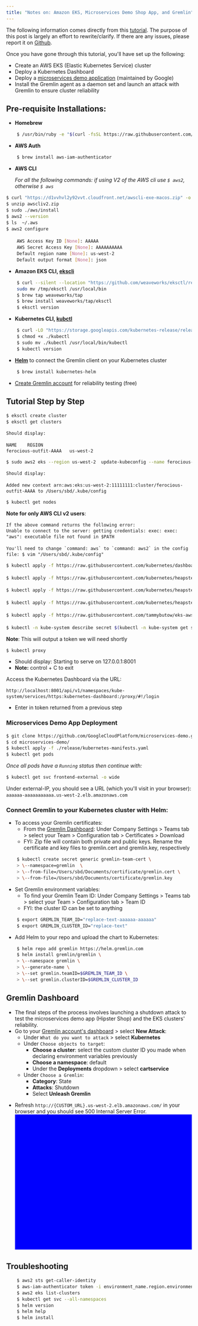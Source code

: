 ```yaml
---
title: "Notes on: Amazon EKS, Microservices Demo Shop App, and Gremlin"
---
```

The following information comes directly from this [tutorial](https://www.gremlin.com/community/tutorials/how-to-install-and-use-gremlin-with-eks/). The purpose of this post is largely an effort to rewrite/clarify. If there are any issues, please report it on [Github](https://github.com/sbd/sbd.github.io/issues).

Once you have gone through this tutorial, you'll have set up the following:

- Create an AWS EKS (Elastic Kubernetes Service) cluster
- Deploy a Kubernetes Dashboard
- Deploy a [microservices demo application](https://github.com/GoogleCloudPlatform/microservices-demo) (maintained by Google)
- Install the Gremlin agent as a daemon set and launch an attack with Gremlin to ensure cluster reliability

## Pre-requisite Installations:

- **Homebrew**
```bash
    $ /usr/bin/ruby -e "$(curl -fsSL https://raw.githubusercontent.com/Homebrew/install/master/install)"
```
- **AWS Auth**
```bash
    $ brew install aws-iam-authenticator
```
- **AWS CLI**

    *For all the following commands: if using V2 of the AWS cli use `$ aws2`, otherwise `$ aws`*
```bash
$ curl "https://d1vvhvl2y92vvt.cloudfront.net/awscli-exe-macos.zip" -o "awscliv2.zip"
$ unzip awscliv2.zip
$ sudo ./aws/install
$ aws2 --version    
$ ls  ~/.aws
$ aws2 configure

    AWS Access Key ID [None]: AAAAA
    AWS Secret Access Key [None]: AAAAAAAAAA
    Default region name [None]: us-west-2
    Default output format [None]: json
```
- **Amazon EKS CLI, [ekscli]([https://eksctl.io/](https://eksctl.io/))**
```bash
    $ curl --silent --location "https://github.com/weaveworks/eksctl/releases/download/latest_release/eksctl_$(uname -s)_amd64.tar.gz" | tar xz -C /tmp
    sudo mv /tmp/eksctl /usr/local/bin
    $ brew tap weaveworks/tap
    $ brew install weaveworks/tap/eksctl
    $ eksctl version
```
- **Kubernetes CLI, [kubctl]([https://kubernetes.io/docs/tasks/tools/install-kubectl/](https://kubernetes.io/docs/tasks/tools/install-kubectl/))**
```bash
    $ curl -LO "https://storage.googleapis.com/kubernetes-release/release/$(curl -s https://storage.googleapis.com/kubernetes-release/release/stable.txt)/bin/darwin/amd64/kubectl"
    $ chmod +x ./kubectl
    $ sudo mv ./kubectl /usr/local/bin/kubectl
    $ kubectl version
```
- **[Helm]([https://helm.sh/docs/intro/quickstart/](https://helm.sh/docs/intro/quickstart/))** to connect the Gremlin client on your Kubernetes cluster
```bash
    $ brew install kubernetes-helm
```

- [Create Gremlin account]([https://app.gremlin.com/](https://app.gremlin.com/)) for reliability testing (free)


## Tutorial Step by Step
```bash
$ eksctl create cluster
$ eksctl get clusters
```

    Should display:

    NAME	REGION
    ferocious-outfit-AAAA	us-west-2

```bash
$ sudo aws2 eks --region us-west-2  update-kubeconfig --name ferocious-outfit-AAAA
```
    Should display:

    Added new context arn:aws:eks:us-west-2:11111111:cluster/ferocious-outfit-AAAA to /Users/sbd/.kube/config

```bash
$ kubectl get nodes
```
**Note for only AWS CLI v2 users**:
```
If the above command returns the following error:
Unable to connect to the server: getting credentials: exec: exec: "aws": executable file not found in $PATH

You'll need to change `command: aws` to `command: aws2` in the config file: $ vim "/Users/sbd/.kube/config"
```

```bash
$ kubectl apply -f https://raw.githubusercontent.com/kubernetes/dashboard/v1.10.1/src/deploy/recommended/kubernetes-dashboard.yaml

$ kubectl apply -f https://raw.githubusercontent.com/kubernetes/heapster/master/deploy/kube-config/influxdb/heapster.yaml

$ kubectl apply -f https://raw.githubusercontent.com/kubernetes/heapster/master/deploy/kube-config/influxdb/influxdb.yaml

$ kubectl apply -f https://raw.githubusercontent.com/kubernetes/heapster/master/deploy/kube-config/rbac/heapster-rbac.yaml

$ kubectl apply -f https://raw.githubusercontent.com/tammybutow/eks-aws/master/eks-admin-service-account.yaml

$ kubectl -n kube-system describe secret $(kubectl -n kube-system get secret | grep eks-admin | awk '{print $1}')
```
**Note**: This will output a token we will need shortly

```bash
$ kubectl proxy
```
+ Should display: Starting to serve on 127.0.0.1:8001
+ **Note:** control + C to exit

Access the Kubernetes Dashboard via the URL:
```
http://localhost:8001/api/v1/namespaces/kube-system/services/https:kubernetes-dashboard:/proxy/#!/login
```

  - Enter in token returned from a previous step

### **Microservices Demo App Deployment**
```bash
$ git clone https://github.com/GoogleCloudPlatform/microservices-demo.git
$ cd microservices-demo/
$ kubectl apply -f ./release/kubernetes-manifests.yaml
$ kubectl get pods
```     

*Once all pods have a `Running` status then continue with:*
```bash
$ kubectl get svc frontend-external -o wide
```

Under external-IP, you should see a URL (which you'll visit in your browser):
    `aaaaaa-aaaaaaaaaaa.us-west-2.elb.amazonaws.com`

### Connect Gremlin to your Kubernetes cluster with Helm:

- To access your Gremlin certificates:
    - From the [Gremlin Dashboard]([https://app.gremlin.com/](https://app.gremlin.com/)): Under Company Settings > Teams tab > select your Team > Configuration tab > Certificates > Download
    - FYI:  Zip file will contain both private and public keys. Rename the certificate and key files to gremlin.cert and gremlin.key, respectively
```bash
    $ kubectl create secret generic gremlin-team-cert \
    > \--namespace=gremlin  \
    > \--from-file=/Users/sbd/Documents/certificate/gremlin.cert \
    > \--from-file=/Users/sbd/Documents/certificate/gremlin.key
```
- Set Gremlin environment variables:
    - To find your Gremlin Team ID: Under Company Settings > Teams tab > select your Team > Configuration tab > Team ID
    - FYI: the cluster ID can be set to anything
```bash
    $ export GREMLIN_TEAM_ID="replace-text-aaaaaa-aaaaaa"
    $ export GREMLIN_CLUSTER_ID="replace-text"
```

- Add Helm to your repo and upload the chart to Kubernetes:
```bash
    $ helm repo add gremlin https://helm.gremlin.com
    $ helm install gremlin/gremlin \
    > \--namespace gremlin \
    > \--generate-name \
    > \--set gremlin.teamID=$GREMLIN_TEAM_ID \
    > \--set gremlin.clusterID=$GREMLIN_CLUSTER_ID
```

## Gremlin Dashboard
+ The final steps of the process involves launching a shutdown attack to test the microservices demo app (Hipster Shop) and the EKS clusters' reliability.
+ Go to your [Gremlin account's dashboard](https://app.gremlin.com/attacks/infrastructure) > select **New Attack**:
    - Under `What do you want to attack` >  select **Kubernetes**
    - Under `Choose objects to target`:
        - **Choose a cluster**: select the custom cluster ID you made when declaring environment variables previously
        - **Choose a namespace**: default
        - Under the **Deployments** dropdown > select **cartservice**
    - Under `Choose a Gremlin`:
        - **Category**: State
        - **Attacks**: Shutdown
        - Select **Unleash Gremlin**
- Refresh `http://{CUSTOM_URL}.us-west-2.elb.amazonaws.com/` in your browser and you should see 500 Internal Server Error.
![500 Error](/assets/gremlin-shutdown-attack.jpg)


## Troubleshooting
```bash
    $ aws2 sts get-caller-identity
    $ aws-iam-authenticator token -i environment_name.region.environment_type
    $ aws2 eks list-clusters
    $ kubectl get svc --all-namespaces
    $ helm version
    $ helm help
    $ helm install   
```        
